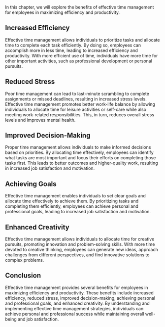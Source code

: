 
In this chapter, we will explore the benefits of effective time management for employees in maximizing efficiency and productivity.

Increased Efficiency
--------------------

Effective time management allows individuals to prioritize tasks and allocate time to complete each task efficiently. By doing so, employees can accomplish more in less time, leading to increased efficiency and productivity. With more efficient use of time, individuals have more time for other important activities, such as professional development or personal pursuits.

Reduced Stress
--------------

Poor time management can lead to last-minute scrambling to complete assignments or missed deadlines, resulting in increased stress levels. Effective time management promotes better work-life balance by allowing individuals to allocate time for leisure activities or self-care while also meeting work-related responsibilities. This, in turn, reduces overall stress levels and improves mental health.

Improved Decision-Making
------------------------

Proper time management allows individuals to make informed decisions based on priorities. By allocating time effectively, employees can identify what tasks are most important and focus their efforts on completing those tasks first. This leads to better outcomes and higher-quality work, resulting in increased job satisfaction and motivation.

Achieving Goals
---------------

Effective time management enables individuals to set clear goals and allocate time effectively to achieve them. By prioritizing tasks and completing them efficiently, employees can achieve personal and professional goals, leading to increased job satisfaction and motivation.

Enhanced Creativity
-------------------

Effective time management allows individuals to allocate time for creative pursuits, promoting innovation and problem-solving skills. With more time devoted to creative thinking, employees can generate new ideas, approach challenges from different perspectives, and find innovative solutions to complex problems.

Conclusion
----------

Effective time management provides several benefits for employees in maximizing efficiency and productivity. These benefits include increased efficiency, reduced stress, improved decision-making, achieving personal and professional goals, and enhanced creativity. By understanding and implementing effective time management strategies, individuals can achieve personal and professional success while maintaining overall well-being and job satisfaction.

